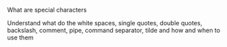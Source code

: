 What are special characters

Understand what do the white spaces, single quotes, double quotes, backslash, comment, pipe, command separator, tilde and how and when to use them
